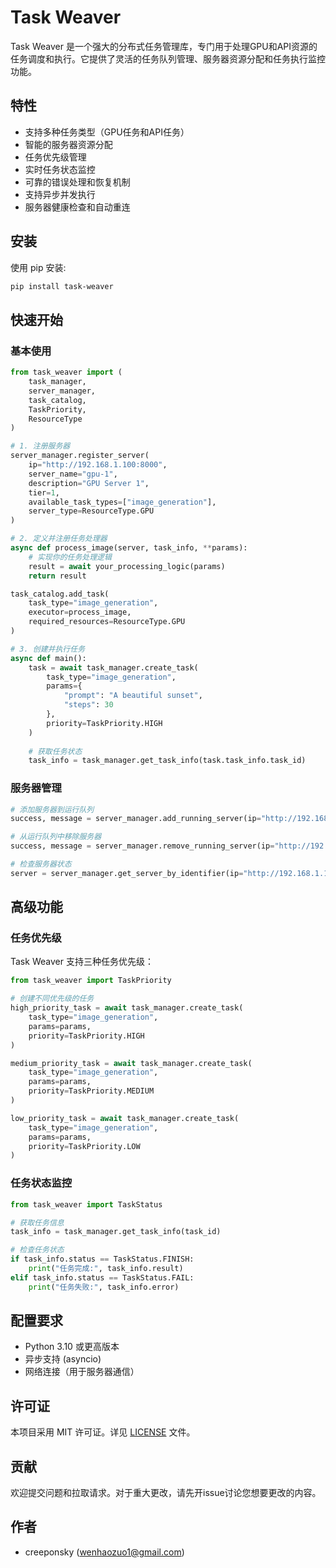 # Task Weaver

Task Weaver 是一个强大的分布式任务管理库，专门用于处理GPU和API资源的任务调度和执行。它提供了灵活的任务队列管理、服务器资源分配和任务执行监控功能。

## 特性

- 支持多种任务类型（GPU任务和API任务）
- 智能的服务器资源分配
- 任务优先级管理
- 实时任务状态监控
- 可靠的错误处理和恢复机制
- 支持异步并发执行
- 服务器健康检查和自动重连

## 安装

使用 pip 安装:

```bash
pip install task-weaver
```

## 快速开始

### 基本使用

```python
from task_weaver import (
    task_manager,
    server_manager,
    task_catalog,
    TaskPriority,
    ResourceType
)

# 1. 注册服务器
server_manager.register_server(
    ip="http://192.168.1.100:8000",
    server_name="gpu-1",
    description="GPU Server 1",
    tier=1,
    available_task_types=["image_generation"],
    server_type=ResourceType.GPU
)

# 2. 定义并注册任务处理器
async def process_image(server, task_info, **params):
    # 实现你的任务处理逻辑
    result = await your_processing_logic(params)
    return result

task_catalog.add_task(
    task_type="image_generation",
    executor=process_image,
    required_resources=ResourceType.GPU
)

# 3. 创建并执行任务
async def main():
    task = await task_manager.create_task(
        task_type="image_generation",
        params={
            "prompt": "A beautiful sunset",
            "steps": 30
        },
        priority=TaskPriority.HIGH
    )
    
    # 获取任务状态
    task_info = task_manager.get_task_info(task.task_info.task_id)
```

### 服务器管理

```python
# 添加服务器到运行队列
success, message = server_manager.add_running_server(ip="http://192.168.1.100:8000")

# 从运行队列中移除服务器
success, message = server_manager.remove_running_server(ip="http://192.168.1.100:8000")

# 检查服务器状态
server = server_manager.get_server_by_identifier(ip="http://192.168.1.100:8000")
```

## 高级功能

### 任务优先级

Task Weaver 支持三种任务优先级：

```python
from task_weaver import TaskPriority

# 创建不同优先级的任务
high_priority_task = await task_manager.create_task(
    task_type="image_generation",
    params=params,
    priority=TaskPriority.HIGH
)

medium_priority_task = await task_manager.create_task(
    task_type="image_generation",
    params=params,
    priority=TaskPriority.MEDIUM
)

low_priority_task = await task_manager.create_task(
    task_type="image_generation",
    params=params,
    priority=TaskPriority.LOW
)
```

### 任务状态监控

```python
from task_weaver import TaskStatus

# 获取任务信息
task_info = task_manager.get_task_info(task_id)

# 检查任务状态
if task_info.status == TaskStatus.FINISH:
    print("任务完成:", task_info.result)
elif task_info.status == TaskStatus.FAIL:
    print("任务失败:", task_info.error)
```

## 配置要求

- Python 3.10 或更高版本
- 异步支持 (asyncio)
- 网络连接（用于服务器通信）

## 许可证

本项目采用 MIT 许可证。详见 [LICENSE](LICENSE) 文件。

## 贡献

欢迎提交问题和拉取请求。对于重大更改，请先开issue讨论您想要更改的内容。

## 作者

- creeponsky (wenhaozuo1@gmail.com)